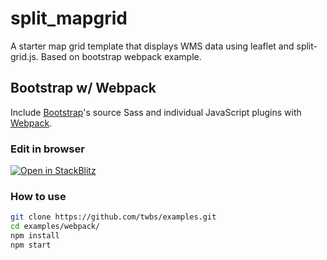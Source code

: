 # split_mapgrid
A starter map grid template that displays WMS data using leaflet and split-grid.js. Based on bootstrap webpack example.

## Bootstrap w/ Webpack

Include [Bootstrap](https://getbootstrap.com)'s source Sass and individual JavaScript plugins with [Webpack](https://webpack.js.org).

### Edit in browser

[![Open in StackBlitz](https://developer.stackblitz.com/img/open_in_stackblitz.svg)](https://stackblitz.com/github/twbs/examples/tree/main/webpack?file=index.html)

### How to use

```sh
git clone https://github.com/twbs/examples.git
cd examples/webpack/
npm install
npm start
```
